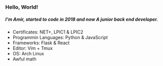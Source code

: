 
### Hello, World!
##### I'm Amir, started to code in 2018 and now A junior back end developer.
- Certificates: NET+, LPIC1 & LPIC2
- Programmin Languages: Python & JavaScript
- Frameworks: Flask & React
- Editor: Vim + Tmux
- OS: Arch Linux
- Awful math
